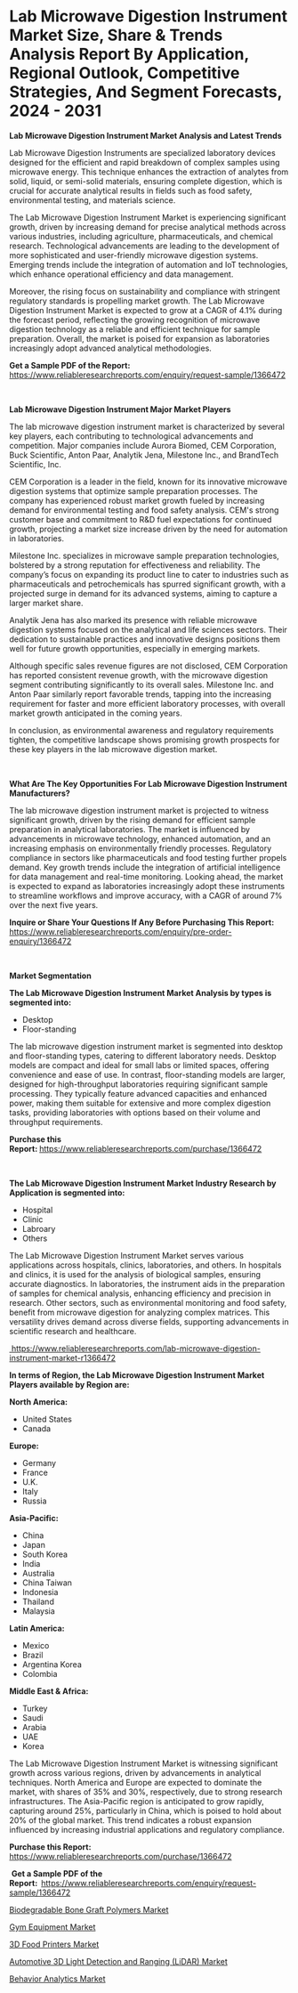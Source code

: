 <p><h1>Lab Microwave Digestion Instrument Market Size, Share & Trends Analysis Report By Application, Regional Outlook, Competitive Strategies, And Segment Forecasts, 2024 - 2031</h1></p><p><strong>Lab Microwave Digestion Instrument Market Analysis and Latest Trends</strong></p>
<p><p>Lab Microwave Digestion Instruments are specialized laboratory devices designed for the efficient and rapid breakdown of complex samples using microwave energy. This technique enhances the extraction of analytes from solid, liquid, or semi-solid materials, ensuring complete digestion, which is crucial for accurate analytical results in fields such as food safety, environmental testing, and materials science.</p><p>The Lab Microwave Digestion Instrument Market is experiencing significant growth, driven by increasing demand for precise analytical methods across various industries, including agriculture, pharmaceuticals, and chemical research. Technological advancements are leading to the development of more sophisticated and user-friendly microwave digestion systems. Emerging trends include the integration of automation and IoT technologies, which enhance operational efficiency and data management.</p><p>Moreover, the rising focus on sustainability and compliance with stringent regulatory standards is propelling market growth. The Lab Microwave Digestion Instrument Market is expected to grow at a CAGR of 4.1% during the forecast period, reflecting the growing recognition of microwave digestion technology as a reliable and efficient technique for sample preparation. Overall, the market is poised for expansion as laboratories increasingly adopt advanced analytical methodologies.</p></p>
<p><strong>Get a Sample PDF of the Report:&nbsp;</strong> <a href="https://www.reliableresearchreports.com/enquiry/request-sample/1366472?utm_campaign=11&utm_medium=2&utm_source=Github&utm_content=ia&utm_term=17112024&utm_id=lab-microwave-digestion-instrument">https://www.reliableresearchreports.com/enquiry/request-sample/1366472</a></p>
<p>&nbsp;</p>
<p><strong>Lab Microwave Digestion Instrument Major Market Players</strong></p>
<p><p>The lab microwave digestion instrument market is characterized by several key players, each contributing to technological advancements and competition. Major companies include Aurora Biomed, CEM Corporation, Buck Scientific, Anton Paar, Analytik Jena, Milestone Inc., and BrandTech Scientific, Inc.</p><p>CEM Corporation is a leader in the field, known for its innovative microwave digestion systems that optimize sample preparation processes. The company has experienced robust market growth fueled by increasing demand for environmental testing and food safety analysis. CEM's strong customer base and commitment to R&D fuel expectations for continued growth, projecting a market size increase driven by the need for automation in laboratories.</p><p>Milestone Inc. specializes in microwave sample preparation technologies, bolstered by a strong reputation for effectiveness and reliability. The company’s focus on expanding its product line to cater to industries such as pharmaceuticals and petrochemicals has spurred significant growth, with a projected surge in demand for its advanced systems, aiming to capture a larger market share.</p><p>Analytik Jena has also marked its presence with reliable microwave digestion systems focused on the analytical and life sciences sectors. Their dedication to sustainable practices and innovative designs positions them well for future growth opportunities, especially in emerging markets.</p><p>Although specific sales revenue figures are not disclosed, CEM Corporation has reported consistent revenue growth, with the microwave digestion segment contributing significantly to its overall sales. Milestone Inc. and Anton Paar similarly report favorable trends, tapping into the increasing requirement for faster and more efficient laboratory processes, with overall market growth anticipated in the coming years. </p><p>In conclusion, as environmental awareness and regulatory requirements tighten, the competitive landscape shows promising growth prospects for these key players in the lab microwave digestion market.</p></p>
<p>&nbsp;</p>
<p><strong>What Are The Key Opportunities For Lab Microwave Digestion Instrument Manufacturers?</strong></p>
<p><p>The lab microwave digestion instrument market is projected to witness significant growth, driven by the rising demand for efficient sample preparation in analytical laboratories. The market is influenced by advancements in microwave technology, enhanced automation, and an increasing emphasis on environmentally friendly processes. Regulatory compliance in sectors like pharmaceuticals and food testing further propels demand. Key growth trends include the integration of artificial intelligence for data management and real-time monitoring. Looking ahead, the market is expected to expand as laboratories increasingly adopt these instruments to streamline workflows and improve accuracy, with a CAGR of around 7% over the next five years.</p></p>
<p><strong>Inquire or Share Your Questions If Any Before Purchasing This Report:</strong> <a href="https://www.reliableresearchreports.com/enquiry/pre-order-enquiry/1366472?utm_campaign=11&utm_medium=2&utm_source=Github&utm_content=ia&utm_term=17112024&utm_id=lab-microwave-digestion-instrument">https://www.reliableresearchreports.com/enquiry/pre-order-enquiry/1366472</a></p>
<p>&nbsp;</p>
<p><strong>Market Segmentation</strong></p>
<p><strong>The Lab Microwave Digestion Instrument Market Analysis by types is segmented into:</strong></p>
<p><ul><li>Desktop</li><li>Floor-standing</li></ul></p>
<p><p>The lab microwave digestion instrument market is segmented into desktop and floor-standing types, catering to different laboratory needs. Desktop models are compact and ideal for small labs or limited spaces, offering convenience and ease of use. In contrast, floor-standing models are larger, designed for high-throughput laboratories requiring significant sample processing. They typically feature advanced capacities and enhanced power, making them suitable for extensive and more complex digestion tasks, providing laboratories with options based on their volume and throughput requirements.</p></p>
<p><strong>Purchase this Report:&nbsp;</strong><a href="https://www.reliableresearchreports.com/purchase/1366472?utm_campaign=11&utm_medium=2&utm_source=Github&utm_content=ia&utm_term=17112024&utm_id=lab-microwave-digestion-instrument">https://www.reliableresearchreports.com/purchase/1366472</a></p>
<p>&nbsp;</p>
<p><strong>The Lab Microwave Digestion Instrument Market Industry Research by Application is segmented into:</strong></p>
<p><ul><li>Hospital</li><li>Clinic</li><li>Labroary</li><li>Others</li></ul></p>
<p><p>The Lab Microwave Digestion Instrument Market serves various applications across hospitals, clinics, laboratories, and others. In hospitals and clinics, it is used for the analysis of biological samples, ensuring accurate diagnostics. In laboratories, the instrument aids in the preparation of samples for chemical analysis, enhancing efficiency and precision in research. Other sectors, such as environmental monitoring and food safety, benefit from microwave digestion for analyzing complex matrices. This versatility drives demand across diverse fields, supporting advancements in scientific research and healthcare.</p></p>
<p><a href="https://www.reliableresearchreports.com/lab-microwave-digestion-instrument-market-r1366472?utm_campaign=11&utm_medium=2&utm_source=Github&utm_content=ia&utm_term=17112024&utm_id=lab-microwave-digestion-instrument">&nbsp;https://www.reliableresearchreports.com/lab-microwave-digestion-instrument-market-r1366472</a></p>
<p><strong>In terms of Region, the Lab Microwave Digestion Instrument Market Players available by Region are:</strong></p>
<p>
    <p> <strong> North America: </strong>
        <ul>
            <li>United States</li>
            <li>Canada</li>
        </ul>
        </p> 
    <p> <strong> Europe: </strong>
        <ul>
            <li>Germany</li>
            <li>France</li>
            <li>U.K.</li>
            <li>Italy</li>
            <li>Russia</li>
        </ul>
        </p> 
    <p> <strong> Asia-Pacific: </strong>
        <ul>
            <li>China</li>
            <li>Japan</li>
            <li>South Korea</li>
            <li>India</li>
            <li>Australia</li>
            <li>China Taiwan</li>
            <li>Indonesia</li>
            <li>Thailand</li>
            <li>Malaysia</li>
        </ul>
        </p> 
    <p> <strong> Latin America: </strong>
        <ul>
            <li>Mexico</li>
            <li>Brazil</li>
            <li>Argentina Korea</li>
            <li>Colombia</li>
        </ul>
        </p> 
    <p> <strong> Middle East & Africa: </strong>
        <ul>
            <li>Turkey</li>
            <li>Saudi</li>
            <li>Arabia</li>
            <li>UAE</li>
            <li>Korea</li>
        </ul>
    </p>
    </p>
<p><p>The Lab Microwave Digestion Instrument Market is witnessing significant growth across various regions, driven by advancements in analytical techniques. North America and Europe are expected to dominate the market, with shares of 35% and 30%, respectively, due to strong research infrastructures. The Asia-Pacific region is anticipated to grow rapidly, capturing around 25%, particularly in China, which is poised to hold about 20% of the global market. This trend indicates a robust expansion influenced by increasing industrial applications and regulatory compliance.</p></p>
<p><strong>Purchase this Report: </strong><a href="https://www.reliableresearchreports.com/purchase/1366472?utm_campaign=11&utm_medium=2&utm_source=Github&utm_content=ia&utm_term=17112024&utm_id=lab-microwave-digestion-instrument">https://www.reliableresearchreports.com/purchase/1366472</a></p>
<p>&nbsp;<strong>Get a Sample PDF of the Report:&nbsp;&nbsp;</strong><a href="https://www.reliableresearchreports.com/enquiry/request-sample/1366472?utm_campaign=11&utm_medium=2&utm_source=Github&utm_content=ia&utm_term=17112024&utm_id=lab-microwave-digestion-instrument">https://www.reliableresearchreports.com/enquiry/request-sample/1366472</a></p>
<p><strong></strong></p>
<p><p><a href="https://issuu.com/reportprime-2/docs/biodegradable-bone-graft-polymers-m_35170c22944610?utm_campaign=11&utm_medium=2&utm_source=Github&utm_content=ia&utm_term=17112024&utm_id=lab-microwave-digestion-instrument">Biodegradable Bone Graft Polymers Market</a></p><p><a href="https://www.linkedin.com/pulse/decoding-gym-equipment-market-signals-growth-algorithms-2024-2031-vzoue?utm_campaign=11&utm_medium=2&utm_source=Github&utm_content=ia&utm_term=17112024&utm_id=lab-microwave-digestion-instrument">Gym Equipment Market</a></p><p><a href="https://www.linkedin.com/pulse/3d-food-printers-market-analysis-report-global-insights-d7qze?utm_campaign=11&utm_medium=2&utm_source=Github&utm_content=ia&utm_term=17112024&utm_id=lab-microwave-digestion-instrument">3D Food Printers Market</a></p><p><a href="https://github.com/ygfu6u/Market-Research-Report-List-1/blob/main/automotive-3d-light-detection-and-ranging-lidar-market.md?utm_campaign=11&utm_medium=2&utm_source=Github&utm_content=ia&utm_term=17112024&utm_id=lab-microwave-digestion-instrument">Automotive 3D Light Detection and Ranging (LiDAR) Market</a></p><p><a href="https://issuu.com/reportprime-2/docs/behavior-analytics-market-size-2030_7803f92aab2246?utm_campaign=11&utm_medium=2&utm_source=Github&utm_content=ia&utm_term=17112024&utm_id=lab-microwave-digestion-instrument">Behavior Analytics Market</a></p></p>